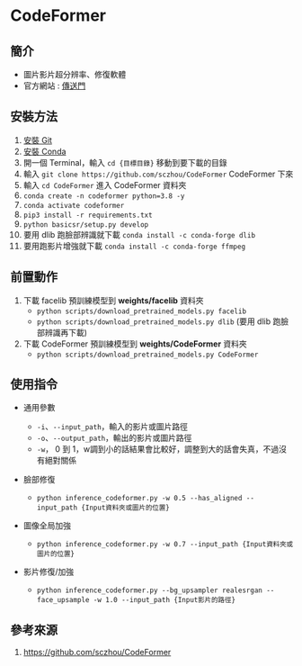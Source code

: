 CodeFormer
===

簡介
---

- 圖片影片超分辨率、修復軟體
- 官方網站 : [傳送門](https://github.com/sczhou/CodeFormer)

安裝方法
---

1. [安裝 Git](https://github.com/Connection2Peter/ConnectionNotebook/blob/main/Tool/ProgramEnvironment/Git/README.md)
2. [安裝 Conda](https://github.com/Connection2Peter/ConnectionNotebook/blob/main/Tool/ProgramEnvironment/Conda/README.md)
3. 開一個 Terminal，輸入 ```cd {目標目錄}``` 移動到要下載的目錄
4. 輸入 ```git clone https://github.com/sczhou/CodeFormer``` CodeFormer 下來
5. 輸入 ```cd CodeFormer``` 進入 CodeFormer 資料夾
6. ```conda create -n codeformer python=3.8 -y```
7. ```conda activate codeformer```
8. ```pip3 install -r requirements.txt```
9. ```python basicsr/setup.py develop```
10. 要用 dlib 跑臉部辨識就下載 ```conda install -c conda-forge dlib```
11. 要用跑影片增強就下載 ```conda install -c conda-forge ffmpeg```

前置動作
---

1. 下載 facelib 預訓練模型到 **weights/facelib** 資料夾
    - ```python scripts/download_pretrained_models.py facelib```
    - ```python scripts/download_pretrained_models.py dlib``` (要用 dlib 跑臉部辨識再下載)
2. 下載 CodeFormer 預訓練模型到 **weights/CodeFormer** 資料夾
    - ```python scripts/download_pretrained_models.py CodeFormer```

使用指令
---

- 通用參數
    - ```-i```、```--input_path```，輸入的影片或圖片路徑
    - ```-o```、```--output_path```，輸出的影片或圖片路徑
    - ```-w```， 0 到 1，w調到小的話結果會比較好，調整到大的話會失真，不過沒有絕對關係

- 臉部修復
    - ```python inference_codeformer.py -w 0.5 --has_aligned --input_path {Input資料夾或圖片的位置}```

- 圖像全局加強
    - ```python inference_codeformer.py -w 0.7 --input_path {Input資料夾或圖片的位置}```

- 影片修復/加強
    - ```python inference_codeformer.py --bg_upsampler realesrgan --face_upsample -w 1.0 --input_path {Input影片的路徑}```

參考來源
---
1. https://github.com/sczhou/CodeFormer
